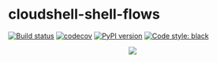 # cloudshell-shell-flows
[![Build status](https://travis-ci.org/QualiSystems/cloudshell-shell-flows.svg?branch=dev)](https://travis-ci.org/QualiSystems/cloudshell-shell-flows)
[![codecov](https://codecov.io/gh/QualiSystems/cloudshell-shell-flows/branch/dev/graph/badge.svg)](https://codecov.io/gh/QualiSystems/cloudshell-shell-flows)
[![PyPI version](https://badge.fury.io/py/cloudshell-shell-flows.svg)](https://badge.fury.io/py/cloudshell-shell-flows)
[![Code style: black](https://img.shields.io/badge/code%20style-black-000000.svg)](https://github.com/python/black)

<p align="center">
<img src="https://github.com/QualiSystems/devguide_source/raw/master/logo.png"></img>
</p>
